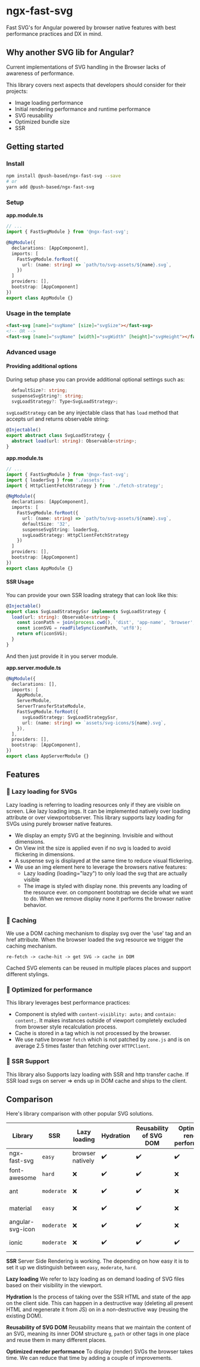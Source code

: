 # ngx-fast-svg

Fast SVG's for Angular powered by browser native features with best performance practices and DX in mind.

## Why another SVG lib for Angular?

Current implementations of SVG handling in the Browser lacks of awareness of performance.

This library covers next aspects that developers should consider for their projects:

- Image loading performance
- Initial rendering performance and runtime performance
- SVG reusability
- Optimized bundle size
- SSR

## Getting started

### Install

```bash
npm install @push-based/ngx-fast-svg --save
# or
yarn add @push-based/ngx-fast-svg
```

### Setup

**app.module.ts**

```typescript
// ...
import { FastSvgModule } from '@ngx-fast-svg';

@NgModule({
  declarations: [AppComponent],
  imports: [
    FastSvgModule.forRoot({
      url: (name: string) => `path/to/svg-assets/${name}.svg`,
    })
  ]
  providers: [],
  bootstrap: [AppComponent]
})
export class AppModule {}
```

### Usage in the template

```html
<fast-svg [name]="svgName" [size]="svgSize"></fast-svg>
<!-- OR -->
<fast-svg [name]="svgName" [width]="svgWidth" [height]="svgHeight"></fast-svg>
```

### Advanced usage

#### Providing additional options

During setup phase you can provide additional optional settings such as:

```typescript
  defaultSize?: string;
  suspenseSvgString?: string;
  svgLoadStrategy?: Type<SvgLoadStrategy>;
```

`svgLoadStrategy` can be any injectable class that has `load` method that accepts url and returns observable string:

```typescript
@Injectable()
export abstract class SvgLoadStrategy {
  abstract load(url: string): Observable<string>;
}
```

**app.module.ts**

```typescript
// ...
import { FastSvgModule } from '@ngx-fast-svg';
import { loaderSvg } from './assets';
import { HttpClientFetchStrategy } from './fetch-strategy';

@NgModule({
  declarations: [AppComponent],
  imports: [
    FastSvgModule.forRoot({
      url: (name: string) => `path/to/svg-assets/${name}.svg`,
      defaultSize: '32',
      suspenseSvgString: loaderSvg,
      svgLoadStrategy: HttpClientFetchStrategy
    })
  ]
  providers: [],
  bootstrap: [AppComponent]
})
export class AppModule {}
```

#### SSR Usage

You can provide your own SSR loading strategy that can look like this:

```typescript
@Injectable()
export class SvgLoadStrategySsr implements SvgLoadStrategy {
  load(url: string): Observable<string> {
    const iconPath = join(process.cwd(), 'dist', 'app-name', 'browser', url);
    const iconSVG = readFileSync(iconPath, 'utf8');
    return of(iconSVG);
  }
}
```

And then just provide it in you server module.

**app.server.module.ts**

```typescript
@NgModule({
  declarations: [],
  imports: [
    AppModule,
    ServerModule,
    ServerTransferStateModule,
    FastSvgModule.forRoot({
      svgLoadStrategy: SvgLoadStrategySsr,
      url: (name: string) => `assets/svg-icons/${name}.svg`,
    }),
  ],
  providers: [],
  bootstrap: [AppComponent],
})
export class AppServerModule {}
```

## Features

### :sloth: Lazy loading for SVGs

Lazy loading is referring to loading resources only if they are visible on screen. Like lazy loading imgs.
It can be implemented natively over loading attribute or over viewportobserver.
This library supports lazy loading for SVGs using purely browser native features.

- We display an empty SVG at the beginning. Invisible and without dimensions.
- On View init the size is applied even if no svg is loaded to avoid flickering in dimensions.
- A suspense svg is displayed at the same time to reduce visual flickering.
- We use an img element here to leverage the browsers native features:
  - Lazy loading (loading="lazy") to only load the svg that are actually visible
  - The image is styled with display none. this prevents any loading of the resource ever.
    on component bootstrap we decide what we want to do. When we remove display none it performs the browser native behavior.

### :floppy_disk: Caching

We use a DOM caching mechanism to display svg over the 'use' tag and an href attribute.
When the browser loaded the svg resource we trigger the caching mechanism.

`re-fetch -> cache-hit -> get SVG -> cache in DOM`

Cached SVG elements can be reused in multiple places places and support different stylings.

### :rocket: Optimized for performance

This library leverages best performance practices:

- Component is styled with `content-visiblity: auto;` and `contain: content;`. It makes instances outside of viewport completely excluded from browser style recalculation process.
- Cache is stored in a tag which is not processed by the browser.
- We use native browser `fetch` which is not patched by `zone.js` and is on average 2.5 times faster than fetching over `HTTPClient`.

### 🤖 SSR Support

This library also Supports lazy loading with SSR and http transfer cache.
If SSR load svgs on server => ends up in DOM cache and ships to the client.

## Comparison

Here's library comparison with other popular SVG solutions.

| Library          | SSR        | Lazy loading     | Hydration | Reusability of SVG DOM | Optimized render performance | Size     |
| ---------------- | ---------- | ---------------- | --------- | ---------------------- | ---------------------------- | -------- |
| ngx-fast-svg     | `easy`     | browser natively | ✔️        | ✔️                     | ✔️                           | 1.52 KB  |
| font-awesome     | `hard`     | ❌               | ✔️        | ✔️                     | ❌                           | 64.75 KB |
| ant              | `moderate` | ❌               | ✔️        | ✔️                     | ❌                           | 24.38 KB |
| material         | `easy`     | ❌               | ✔️        | ✔️                     | ❌                           | 16.92 KB |
| angular-svg-icon | `moderate` | ❌               | ✔️        | ✔️                     | ❌                           | 1.54 KB  |
| ionic            | `moderate` | ❌               | ✔️        | ✔️                     | ✔️                           | 1.44 KB  |

**SSR**
Server Side Rendering is working. The depending on how easy it is to set it up we distinguish between `easy`, `moderate`, `hard`.

**Lazy loading**
We refer to lazy loading as on demand loading of SVG files based on their visibility in the viewport.

**Hydration**
Is the process of taking over the SSR HTML and state of the app on the client side.
This can happen in a destructive way (deleting all present HTML and regenerate it from JS) on in a non-destructive way (reusing the existing DOM).

**Reusability of SVG DOM**
Reusability means that we maintain the content of an SVG, meaning its inner DOM structure `g`, `path` or other tags in one place and reuse them in many different places.

**Optimized render performance**
To display (render) SVGs the browser takes time. We can reduce that time by adding a couple of improvements.
